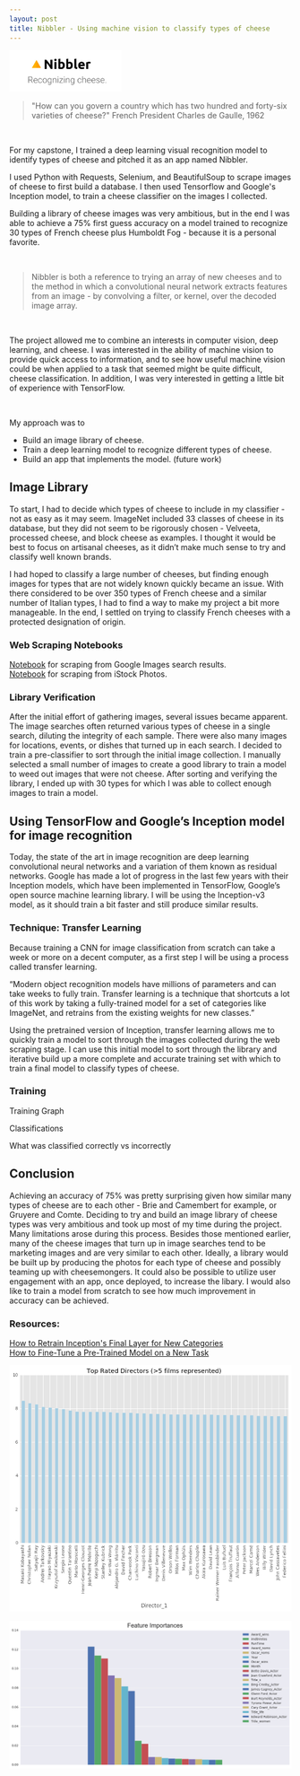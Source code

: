 ```yaml
---
layout: post
title: Nibbler - Using machine vision to classify types of cheese
---
```

<img src="../images/nibbler/nibbler-copy.png" alt="Drawing" style="width: 200px;"/>

> "How can you govern a country which has two hundred and forty-six varieties of cheese?" French President Charles de Gaulle, 1962

<br>

For my capstone, I trained a deep learning visual recognition model to identify types of cheese and pitched it as an app named Nibbler.

I used Python with Requests, Selenium, and BeautifulSoup to scrape images of cheese to first build a database. I then used Tensorflow and Google's Inception model, to train a cheese classifier on the images I collected.

Building a library of cheese images was very ambitious, but in the end I was able to achieve a 75% first guess accuracy on a model trained to recognize 30 types of French cheese plus Humboldt Fog - because it is a personal favorite. 

<br>

> Nibbler is both a reference to trying an array of new cheeses and to the method in which a convolutional neural network extracts features from an image - by convolving a filter, or kernel, over the decoded image array.

<br>

The project allowed me to combine an interests in computer vision, deep learning, and cheese. I was interested in the ability of machine vision to provide quick access to information, and to see how useful machine vision could be when applied to a task that seemed might be quite difficult, cheese classification. In addition, I was very interested in getting a little bit of experience with TensorFlow. 

<br>

My approach was to 
<br>

- Build an image library of cheese.
- Train a deep learning model to recognize different types of cheese.
- Build an app that implements the model. (future work)

## Image Library

To start, I had to decide which types of cheese to include in my classifier - not as easy as it may seem. ImageNet included 33 classes of cheese in its database, but they did not seem to be rigorously chosen - Velveeta, processed cheese, and block cheese as examples. I thought it would be best to focus on artisanal cheeses, as it didn’t make much sense to try and classify well known brands. 

I had hoped to classify a large number of cheeses, but finding enough images for types that are not widely known quickly became an issue. With there considered to be over 350 types of French cheese and a similar number of Italian types, I had to find a way to make my project a bit more manageable. In the end, I settled on trying to classify French cheeses with a protected designation of origin.

### Web Scraping Notebooks

<a href="https://git.generalassemb.ly/anthonysull/project-6-apis-randomforests/blob/master/Project-6_IMDB-titles_2.ipynb">Notebook</a> for scraping from Google Images search results.<br>
<a href="https://git.generalassemb.ly/anthonysull/project-6-apis-randomforests/blob/master/Project-6_IMDB-titles_2.ipynb">Notebook</a> for scraping from iStock Photos.

### Library Verification

After the initial effort of gathering images, several issues became apparent. The image searches often returned various types of cheese in a single search, diluting the integrity of each sample. There were also many images for locations, events, or dishes that turned up in each search. I decided to train a pre-classifier to sort through the initial image collection. I manually selected a small number of images to create a good library to train a model to weed out images that were not cheese. After sorting and verifying the library, I ended up with 30 types for which I was able to collect enough images to train a model.

## Using TensorFlow and Google’s Inception model for image recognition

Today, the state of the art in image recognition are deep learning convolutional neural networks and a variation of them known as residual networks. Google has made a lot of progress in the last few years with their Inception models, which have been implemented in TensorFlow, Google’s open source machine learning library. I will be using the Inception-v3 model, as it should train a bit faster and still produce similar results.

### Technique: Transfer Learning 

Because training a CNN for image classification from scratch can take a week or more on a decent computer, as a first step I will be using a process called transfer learning. 

“Modern object recognition models have millions of parameters and can take weeks to fully train. Transfer learning is a technique that shortcuts a lot of this work by taking a fully-trained model for a set of categories like ImageNet, and retrains from the existing weights for new classes.” 

Using the pretrained version of Inception, transfer learning allows me to quickly train a model to sort through the images collected during the web scraping stage. I can use this initial model to sort through the library and iterative build up a more complete and accurate training set with which to train a final model to classify types of cheese.

### Training

Training Graph

Classifications

What was classified correctly vs incorrectly

## Conclusion

Achieving an accuracy of 75% was pretty surprising given how similar many types of cheese are to each other - Brie and Camembert for example, or Gruyere and Comte. Deciding to try and build an image library of cheese types was very ambitious and took up most of my time during the project. Many limitations arose during this process. Besides those mentioned earlier, many of the cheese images that turn up in image searches tend to be marketing images and are very similar to each other. Ideally, a library would be built up by producing the photos for each type of cheese and possibly teaming up with cheesemongers. It could also be possible to utilize user engagement with an app, once deployed, to increase the libary. I would also like to train a model from scratch to see how much improvement in accuracy can be achieved. 

### Resources:

<a href="https://www.tensorflow.org/tutorials/image_retraining">How to Retrain Inception's Final Layer for New Categories</a><br>
<a href="https://github.com/tensorflow/models/tree/master/inception#how-to-fine-tune-a-pre-trained-model-on-a-new-task">How to Fine-Tune a Pre-Trained Model on a New Task</a>


![](../images/Project6/output_121_1.png)


![](../images/Project6/output_251_0.png)



